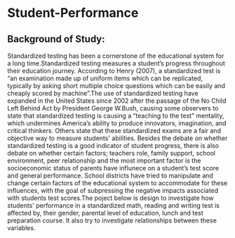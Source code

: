 # Student-Performance
## Background of Study:
Standardized testing has been a cornerstone of the educational system for a long time.Standardized testing measures a student’s progress throughout their education journey. According to Henry (2007), a standardized test is “an examination made up of uniform items which can be replicated, typically by asking short multiple choice questions which can be easily and cheaply scored by machine”.The use of standardized testing have expanded in the United States since 2002 after the passage of the No Child Left Behind Act by President George W.Bush, causing some observers to state that standardized testing is causing a “teaching to the test” mentality, which undermines America’s ability to produce innovators, imagination, and critical thinkers. Others state that these standardized exams are a fair and objective way to measure students' abilities. Besides the debate on whether standardized testing is a good indicator of student progress, there is also debate on whether certain factors; teachers role, family support, school environment, peer relationship and the most important factor is the socioeconomic status of parents have influnece on a student’s test score and general performance. School districts have tried to manipulate and change certain factors of the educational system to accommodate for these influences, with the goal of subpressing the negative impacts associated with students test scores.The poject below is design to investigate how students' performance in a standardized math, reading and writing test is affected by, their gender, parental level of education, lunch and test preparation course. It also try to investigate relationships between these variables.
